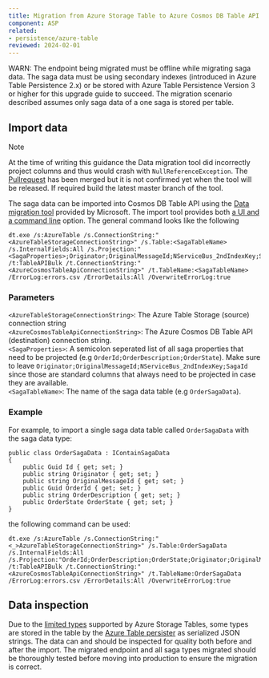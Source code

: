 ```yaml
---
title: Migration from Azure Storage Table to Azure Cosmos DB Table API
component: ASP
related:
- persistence/azure-table
reviewed: 2024-02-01
---
```


WARN: The endpoint being migrated must be offline while migrating saga data. The saga data must be using secondary indexes (introduced in Azure Table Persistence 2.x) or be stored with Azure Table Persistence Version 3 or higher for this upgrade guide to succeed. The migration scenario described assumes only saga data of a one saga is stored per table.

## Import data

> [!NOTE]
> At the time of writing this guidance the Data migration tool did incorrectly project columns and thus would crash with `NullReferenceException`. The [Pullrequest](https://github.com/Azure/azure-documentdb-datamigrationtool/pull/126) has been merged but it is not confirmed yet when the tool will be released. If required build the latest master branch of the tool.

The saga data can be imported into Cosmos DB Table API using the [Data migration tool](https://docs.microsoft.com/en-us/azure/cosmos-db/import-data#Install) provided by Microsoft. The import tool provides both [a UI and a command line](https://docs.microsoft.com/en-us/azure/cosmos-db/import-data#AzureTableSource) option. The general command looks like the following

```
dt.exe /s:AzureTable /s.ConnectionString:"<AzureTableStorageConnectionString>" /s.Table:<SagaTableName> /s.InternalFields:All /s.Projection:"<SagaProperties>;Originator;OriginalMessageId;NServiceBus_2ndIndexKey;SagaId" /t:TableAPIBulk /t.ConnectionString:"<AzureCosmosTableApiConnectionString>" /t.TableName:<SagaTableName> /ErrorLog:errors.csv /ErrorDetails:All /OverwriteErrorLog:true
```

### Parameters

`<AzureTableStorageConnectionString>`: The Azure Table Storage (source) connection string<br/>
`<AzureCosmosTableApiConnectionString>`: The Azure Cosmos DB Table API (destination) connection string.<br/>
`<SagaProperties>`: A semicolon seperated list of all saga properties that need to be projected (e.g `OrderId;OrderDescription;OrderState`). Make sure to leave `Originator;OriginalMessageId;NServiceBus_2ndIndexKey;SagaId` since those are standard columns that always need to be projected in case they are available.<br/>
`<SagaTableName>`: The name of the saga data table (e.g `OrderSagaData`).<br/>

### Example

For example, to import a single saga data table called `OrderSagaData` with the saga data type:

```
public class OrderSagaData : IContainSagaData
{
    public Guid Id { get; set; }
    public string Originator { get; set; }
    public string OriginalMessageId { get; set; }
    public Guid OrderId { get; set; }
    public string OrderDescription { get; set; }
    public OrderState OrderState { get; set; }
}
```

the following command can be used:

```
dt.exe /s:AzureTable /s.ConnectionString:"<_>AzureTableStorageConnectionString>" /s.Table:OrderSagaData /s.InternalFields:All /s.Projection:"OrderId;OrderDescription;OrderState;Originator;OriginalMessageId;NServiceBus_2ndIndexKey;SagaId" /t:TableAPIBulk /t.ConnectionString:"<AzureCosmosTableApiConnectionString>" /t.TableName:OrderSagaData /ErrorLog:errors.csv /ErrorDetails:All /OverwriteErrorLog:true
```

## Data inspection

Due to the [limited types](https://docs.microsoft.com/en-us/rest/api/storageservices/understanding-the-table-service-data-model#property-types) supported by Azure Storage Tables, some types are stored in the table by the [Azure Table persister](/persistence/azure-table) as serialized JSON strings. The data can and should be inspected for quality both before and after the import. The migrated endpoint and all saga types migrated should be thoroughly tested before moving into production to ensure the migration is correct.
